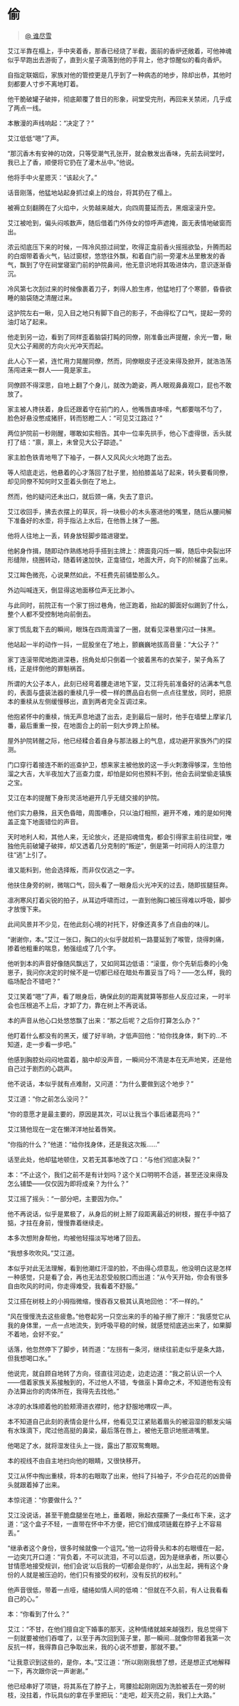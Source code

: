 # 偷
> [@ 谁尽雪](https://weibo.com/u/7773797918)

艾江半靠在榻上，手中夹着香，那香已经烧了半截，面前的香炉还敞着，可他神魂似乎早跑出去游街了，直到火星子滴落到他的手背上，他才惊醒似的看向香炉。

自指定联姻后，家族对他的管控更是几乎到了一种病态的地步，除却出恭，其他时刻都要人寸步不离地盯着。

他干脆破罐子破摔，彻底颠覆了昔日的形象，祠堂受完刑，再回来关禁闭，几乎成了两点一线。

本散漫的声线响起：“决定了？”

艾江低低“嗯”了声。

“那沉香木有安神的功效，只等受潮气孔张开，就会散发出香味，先前去祠堂时，我已上了香，顺便将它扔在了灌木丛中。”他说。

他将手中火星摁灭：“该起火了。”

话音刚落，他猛地站起身抓过桌上的烛台，将其扔在了榻上。

被褥立刻翻腾在了火焰中，火势越来越大，向四周蔓延而去，黑烟滚滚升空。

艾江被呛到，偏头闷咳数声，随后借着门外侍女的惊呼声遮掩，面无表情地破窗而出。

浓云彻底压下来的时候，一阵冷风掠过祠堂，吹得正龛前香火摇摇欲坠，升腾而起的白烟带着香火气，钻过窗棂，悠悠往外飘，和着自门前一旁灌木丛里散发的香气，飘到了守在祠堂寝室门前的护院鼻间，他无意识地将其吸进体内，意识逐渐昏沉。

冷风第七次刮过来的时候像裹着刀子，刺得人脸生疼，他猛地打了个寒颤，昏昏欲睡的脑袋随之清醒过来。

这护院左右一瞅，见入目之地只有脚下自己的影子，不由得松了口气，提起一旁的油灯站了起来。

他走到另一边，看到了同样歪着脑袋打盹的同僚，刚准备出声提醒，余光一瞥，瞅见大公子厢房的方向火光冲天而起。

此人心下一紧，连忙用力晃醒同僚，然而，同僚眼皮子还没来得及掀开，就浩浩荡荡闯进来一群人——竟是家主。

同僚顾不得深思，自地上翻了个身儿，就改为跪姿，两人眼观鼻鼻观口，屁也不敢放了。

家主被人搀扶着，身后还跟着守在前门的人，他嘴唇直哆嗦，气都要喘不匀了， 脸色好悬没憋成猪肝，转而怒瞪二人：“可见艾江路过？”

两位护院前一秒刚醒，哪敢如实相告。其中一位率先拱手，他心下虚得很，舌头就打了结：“禀，禀上，未曾见大公子踪迹。”

家主脸色铁青地甩了下袖子，一群人又风风火火地跑了出去。

等人彻底走远，他悬着的心才落回了肚子里，拍拍膝盖站了起来，转头要看同僚，却见同僚不知何时又歪着头倒在了地上。

然而，他的疑问还未出口，就后颈一痛，失去了意识。

艾江收回手，拂去衣摆上的草灰，将一块极小的木头塞进他的嘴里，随后从腰间解下准备好的水壶，将手指沾上水后，在他唇上抹了一圈。

他将人往地上一丢，转身放轻脚步踏进寝堂。

他躬身作揖，随即动作熟练地将手搭到主牌上：牌面竟闪烁一瞬，随后中央裂出环形缝隙，绕圈转动，随着转速加快，正龛错位，地面大开，向下的阶梯露了出来。

艾江眸色微亮，心说果然如此，不枉费先前铺垫那么久。

外边叫喊连天，倒显得这地面移位声无比渺小。

与此同时，前院正有一个家丁拐过巷角，他正跑着，抬起的脚面好似踢到了什么，整个人都不受控制地向前倒去。

家丁慌乱栽下去的瞬间，眼珠在四周滴溜了一圈，就看见深巷里闪过一抹黑。

他站起一半的动作一抖，一屁股坐在了地上，颤巍巍地拔高音量：“大公子？”

家丁连滚带爬地跑进深巷，拐角处却只倒着一个披着黑布的衣架子，架子角系了线，正是绊倒他的罪魁祸首。

所谓的大公子本人，此刻已经弯着腰走进地下室，艾江将先前准备好的沾满本气息的，表面与盛装法器的重椟几乎一模一样的赝品自右侧一点点往里放，同时，把原本的重椟从左侧缓慢移出，直到两者完全互调过来。

他抱紧怀中的重椟，悄无声息地退了出去，走到最后一层时，他手在墙壁上摩挲几番，最后重重一按，在地面合上的前一刻大步跨上阶梯。

屋外护院转醒之际，他已经糅合着自身与那法器上的气息，成功避开家族外门的探测。

门口穿行着接连不断的巡查护卫，想来家主被他放的这一手火刺激得够深，生怕他溜之大吉，大半夜加大了巡查力度，却怕是如何也预料不到，他会去祠堂偷走镇族之宝。

艾江在本的提醒下身形灵活地避开几乎无缝交接的护院。

他们实力悬殊，且天色昏暗，周围嘈杂，只以油灯相照，避开不难，难的是如何掩盖正龛下地面错位的声音。

天时地利人和，其他人来，无论放火，还是招魂借鬼，都会引得家主前往祠堂，唯独他先前破罐子破摔，却又透着几分克制的“叛逆”，倒是第一时间将人的注意力往“逃”上引了。

谁又能料到，他会选择叛，而非仅仅逃之一字。

他扶住身旁的树，微喘口气，回头看了一眼身后火光冲天的过去，随即拔腿狂奔。

凛冽寒风打着尖锐的拍子，从耳边呼啸而过，一直到他胸口被压得难以呼吸，脚步才放慢下来。

此间风景并不少见，在他此刻心境的衬托下，好像还真多了点自由的味儿。

“谢谢你，本。”艾江一张口，胸口的火似乎就趁机一路蔓延到了喉管，烧得刺痛，掺着他粗重的喘息，勉强组成了几个字。

他听到本的声音好像随风飘远了，又如同耳边低语：“滚蛋，你个先斩后奏的小兔崽子，我问你决定的时候不是一切都已经在暗处布置妥当了吗？——怎么样，我的临场配合不错吧？”

艾江笑着“嗯”了声，看了眼身后，确保此刻的距离就算等那些人反应过来，一时半会也压根追不上后，才卸了力，靠在树上不再说话。

本的声音从他心口处悠悠飘了出来：“那之后呢？之后你打算怎么办？”

他盯着什么都没有的黑天，缓了好半晌，才低声回他：“给你找身体，剩下的…不知道，走一步看一步吧。”

他感到胸腔处闷闷地震着，脑中却没声音，一瞬间分不清是本在无声地笑，还是他自己过于剧烈的心跳声。

他不说话，本似乎就有点难耐，又问道：“为什么要做到这个地步？”

艾江道：“你之前怎么没问？”

“你的意愿才是最主要的，原因是其次，可以让我当个事后诸葛亮吗？”

艾江猜他现在一定在懒洋洋地扯着唇笑。

“你指的什么？”他道：“给你找身体，还是我这次叛……”

话至此处，他却猛地顿住，又若无其事地改了口：“与他们彻底决裂？”

本：“不止这个，我们之前不是有计划吗？这个关口明明不合适，甚至还没来得及怎么铺垫——仅仅因为即将成亲？为什么？”

艾江摇了摇头：“一部分吧，主要因为你。”

他不再说话，似乎是累极了，从身后的树上掰了段距离最近的树枝，握在手中掂了掂，才拄在身前，慢慢靠着继续走。

本多次想附身帮他，均被他轻描淡写地堵了回去。

“我想多吹吹风。”艾江道。

本似乎对此无法理解，看到他潮红汗湿的脸，不由得心烦意乱，他没明白这是怎样一种感觉，只是看了会，再也无法忍受般脱口而出道：“从今天开始，你会有很多自由吹风的时间，你走得难受，我看着不舒服。”

艾江搭在树枝上的小拇指微缩，慢吞吞又极其认真地回他：“不一样的。”

“风在慢慢洗去这些疲惫。”他卷起另一只空出来的手的袖子擦了擦汗：“我感觉它从我的身体里，一点一点地流失，到呼吸平稳的时候，就感觉彻底逃出来了，如果脚不着地，会好不安。”

话落，他忽然停下了脚步，转而道：“左拐有一条河，继续往前走似乎是条大路，但我想喝口水。”

他说完，就自顾自地转了方向，径直往河边走，边走边道：“我之前认识一个人——借着家族关系接触到的，不过他人不错，专做巫卜算命之术，不知道他有没有办法算出你的肉体所在，我得先去找他。”

冰凉的水珠顺着他的脸颊滑进衣襟时，他才舒服地喟叹一声。

本不知道自己此刻的表情会是什么样，他看见艾江紧贴着眉头的被泅湿的额发尖端有水珠滴下，爬过他高挺的鼻梁，最后落在唇上，被他无意识地抿进嘴里。

他喝足了水，就将湿发往头上一拢，露出了那双鸳鸯眼。

本的视线不由自主地扫向他的眼睛，又很快移开。

艾江从怀中掏出重椟，将本的右眼取了出来，他抖了抖袖子，不少白花花的凶兽骨头就跟着掉了出来。

本惊诧道：“你要做什么？”

艾江没说话，甚至干脆盘腿坐在地上，垂着眼，揪起衣摆撕了一条红布下来，这才道：“这个盒子不轻，一直带在怀中不方便，把它们做成项链戴在脖子上不容易丢。”

“继承者这个身份，很多时候就像一个诅咒。”他一边将骨头和本的右眼缠在一起，一边突兀开口道：“背负着，不可以流泪，不可以后退，因为是继承者，所以要心甘情愿地接受规训，他们会说‘以后我的一切都会是你的’，从出生起，拥有这个身份的人就是被压迫的，他们只有接受的权利，没有反抗的权利。”

他声音很低，带着一点哑，缱绻如情人间的低喃：“但就在不久前，有人让我看看自己的心。”

本：“你看到了什么？”

艾江：“不甘，在他们擅自定下婚事的那天，这种情绪就越来越强烈，我总觉得下一刻就要被他们吞噬了，以至于再次回到笼子里，那一瞬间…就像你带着我第一次反抗一样，我得靠自己争取出来，我的心说不想要，那就不要。”

“让我意识到这些的，是你，本。”艾江道：“所以刚刚我想了想，还是想正式地解释一下，再次跟你说一声谢谢。”

他已经串好了项链，将其系在了脖子上，弯腰拾起刚刚因为洗脸被丢在一旁的树枝，没拄着，作玩具似的拿在手里把玩：“走吧，趁天亮之前，我们上大路。”


